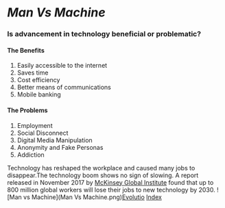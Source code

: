# ***Man Vs Machine***
### Is advancement in technology beneficial or problematic?
#### The Benefits
1. Easily accessible to the internet 
1. Saves time 
1. Cost efficiency
1. Better means of communications
1. Mobile banking

#### The Problems
1. Employment
1. Social Disconnect
1. Digital Media Manipulation 
1. Anonymity and Fake Personas
1. Addiction

Technology has reshaped the workplace and caused many jobs to disappear.The technology boom shows no sign of slowing. A report released in November 2017 by [McKinsey Global Institute](https://www.mckinsey.com/featured-insights/future-of-work/jobs-lost-jobs-gained-what-the-future-of-work-will-mean-for-jobs-skills-and-wages) found that up to 800 million global workers will lose their jobs to new technology by 2030.
![Man vs Machine](Man Vs Machine.png)[Evolutio](Evolution.jpg)
[Index](index)
